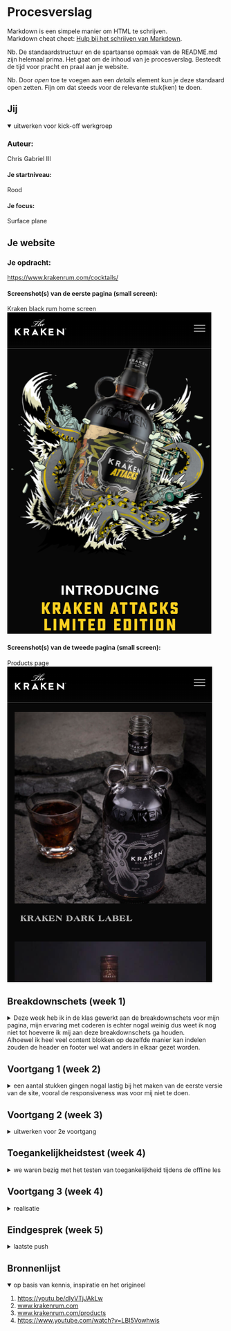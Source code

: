 # Procesverslag
Markdown is een simpele manier om HTML te schrijven.  
Markdown cheat cheet: [Hulp bij het schrijven van Markdown](https://github.com/adam-p/markdown-here/wiki/Markdown-Cheatsheet).

Nb. De standaardstructuur en de spartaanse opmaak van de README.md zijn helemaal prima. Het gaat om de inhoud van je procesverslag. Besteedt de tijd voor pracht en praal aan je website.

Nb. Door *open* toe te voegen aan een *details* element kun je deze standaard open zetten. Fijn om dat steeds voor de relevante stuk(ken) te doen.





## Jij

<details open>
<summary>uitwerken voor kick-off werkgroep</summary>

### Auteur:
Chris Gabriel III

#### Je startniveau:
Rood

#### Je focus:
Surface plane
 
</details>





## Je website



### Je opdracht:
https://www.krakenrum.com/cocktails/

#### Screenshot(s) van de eerste pagina (small screen): 
Kraken black rum home screen
<img src="readimages/smallscreen.png">

#### Screenshot(s) van de tweede pagina (small screen):
Products page
<img src="readimages/productssmallscreen.png">
 
</details>





## Breakdownschets (week 1)

<details>
<summary>Deze week heb ik in de klas gewerkt aan de breakdownschets voor mijn pagina, mijn ervaring met coderen is echter nogal weinig dus weet ik nog niet tot hoeverre ik mij
aan deze breakdownschets ga houden.</summary>

### de hele pagina: 
<img src="readimages/breakdownschets.jpg">


### Footer
<img src="readimages/dynamicbreakdown.png">

</details>
Alhoewel ik heel veel content blokken op dezelfde manier kan indelen zouden de header en footer wel wat anders in elkaar gezet worden.




## Voortgang 1 (week 2)

<details>
<summary>een aantal stukken gingen nogal lastig bij het maken van de eerste versie van de site, vooral de responsiveness was voor mij niet te doen.</summary>

### Stand van zaken
De look and feel van de site had ik wel snel te pakken, ook omdat de afbeeldingen op de site makkelijk te downloaden waren, de kleuren en fonts moest ik nog wel even voor zoeken.



</details>





## Voortgang 2 (week 3)

<details>
<summary>uitwerken voor 2e voortgang</summary>

### Stand van zaken
Robert heeft nog naar mijn site gekeken, hij merkte een paar dingen op:
de header kan in een <header> tag geplaatst worden, de images hadden nog geen alt tags, een aantal typfouten waren gemaakt en ik had de JS tag nog niet onderaan,
er moest ook nog wel aardig wat gedaan worden aangezien ik nog een beetje achter liep
<img src="readimages/week2.png">
<img src="readimages/week2code.png">

</details>





## Toegankelijkheidstest (week 4)

<details>
<summary>we waren bezig met het testen van toegankelijkheid tijdens de offline les</summary>

### Bevindingen
Lijst met je bevindingen die in de test naar voren kwamen:

#### Screenreader
De screenreader pakte goed mijn website op, alleen waren er soms afbeeldingen die nog niet duidelijke namen hadden.
Dit kon makkelijk opgelost worden door de image een andere alt text te geven.


#### weinig zicht
kwa leesbaarheid hield de site het best goed op, dat kwam ook omdat het contrast tussen de achtergrond en text vrij hoog staat.


#### zichtbrillen
de enige bril die ervoor zorgte dat de site wat moeilijker te lezen werdt, was degene die witte tekst nogal wazig maakte, alleen
was het alsnog wel te lezen.


#### spiertrekkingen
dit apparaat vond ik nogal amuserend, dus heb ik langer dan de brillen getest, op elke stand was de website nog aardig te gebruiken,
alhoewel dit ook wel komt door het feit dat je voornamelijk omlaag aan het scrollen bent, het gebruiken van de hamburger menu is wel wat lastiger
als je je hand niet stil kan houden.

</details>





## Voortgang 3 (week 4)

<details>
<summary>realisatie</summary>

### Stand van zaken
Deze feedbackronde kwam ik terug met een hamburger menu die niet functioneerde en nog wat extra content blokken, veel had ik ook weer niet dat ik kon laten zien.

<img src="week2.png>



### Verslag van meeting
omdat er weinig nieuw was aan de site, kon Robert me ook niet veel feedback geven, hij had nog wel gedemonstreerd hoe de hamburger menu in de header kon.

</details>





## Eindgesprek (week 5)

<details>
<summary>laatste push</summary>

### Stand van zaken
Voor de laatste sprint die ik moest nemen heb ik een aantal dagen flink de tijd genomen om mijn vorige fouten te verbeteren en de site op te vullen.
zo heb ik gezorgt dat alle content blokken nu in de sections met flex gepositioneerd zijn ipv. position absolutes enz. Ook heb ik de hamburger menu een 
werkende functie gegeven en de animatie nog een ease in en out gegeven (die ontbrak nog) tot slot heb ik de 2de pagina uitgewerkt en de footer toegevoegd.

ik ben uiteindelijk vrij tevreden met mijn uitgewerkte site, ik heb ook mijzelf wel uitgedaagt met hoe weinig ervaring ik van coderen heb, om er toch iets
volledigs van te maken.

### Screenshot(s)

<img src="readimages/eind1.png">
<img src="readimages/eind1.5.png">
<img src="readimages/eind2.png">
</details>





## Bronnenlijst

<details open>
<summary>op basis van kennis, inspiratie en het origineel</summary>



1. https://youtu.be/dIyVTjJAkLw
2. www.krakenrum.com
3. www.krakenrum.com/products
4. https://www.youtube.com/watch?v=LBI5Vowhwis

</details>